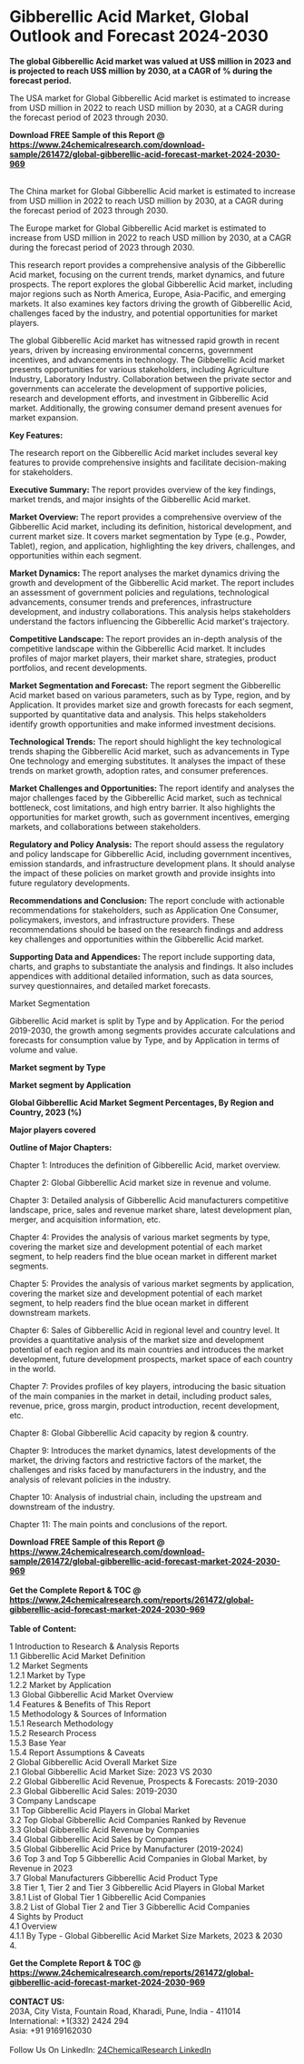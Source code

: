 <h1>Gibberellic Acid Market, Global Outlook and Forecast 2024-2030</h1><p><strong>The global Gibberellic Acid market was valued at US$ million in 2023 and is projected to reach US$ million by 2030, at a CAGR of % during the forecast period.</strong></p><p>
</p><p>The USA market for Global Gibberellic Acid market is estimated to increase from USD million in 2022 to reach USD million by 2030, at a CAGR during the forecast period of 2023 through 2030.</p><div><b>Download FREE Sample of this Report @ 
            <a href="https://www.24chemicalresearch.com/download-sample/261472/global-gibberellic-acid-forecast-market-2024-2030-969">
            https://www.24chemicalresearch.com/download-sample/261472/global-gibberellic-acid-forecast-market-2024-2030-969</a></b></div><br><p>
</p><p>The China market for Global Gibberellic Acid market is estimated to increase from USD million in 2022 to reach USD million by 2030, at a CAGR during the forecast period of 2023 through 2030.</p><p>
</p><p>The Europe market for Global Gibberellic Acid market is estimated to increase from USD million in 2022 to reach USD million by 2030, at a CAGR during the forecast period of 2023 through 2030.</p><p>
</p><p>This research report provides a comprehensive analysis of the Gibberellic Acid market, focusing on the current trends, market dynamics, and future prospects. The report explores the global Gibberellic Acid market, including major regions such as North America, Europe, Asia-Pacific, and emerging markets. It also examines key factors driving the growth of Gibberellic Acid, challenges faced by the industry, and potential opportunities for market players.</p><p>
The global Gibberellic Acid market has witnessed rapid growth in recent years, driven by increasing environmental concerns, government incentives, and advancements in technology. The Gibberellic Acid market presents opportunities for various stakeholders, including Agriculture Industry, Laboratory Industry. Collaboration between the private sector and governments can accelerate the development of supportive policies, research and development efforts, and investment in Gibberellic Acid market. Additionally, the growing consumer demand present avenues for market expansion.</p><p>
<strong>Key Features:</strong></p><p>
The research report on the Gibberellic Acid market includes several key features to provide comprehensive insights and facilitate decision-making for stakeholders.</p><p>
<strong>Executive Summary: </strong>The report provides overview of the key findings, market trends, and major insights of the Gibberellic Acid market.</p><p>
<strong>Market Overview: </strong>The report provides a comprehensive overview of the Gibberellic Acid market, including its definition, historical development, and current market size. It covers market segmentation by Type (e.g., Powder, Tablet), region, and application, highlighting the key drivers, challenges, and opportunities within each segment.</p><p>
<strong>Market Dynamics: </strong>The report analyses the market dynamics driving the growth and development of the Gibberellic Acid market. The report includes an assessment of government policies and regulations, technological advancements, consumer trends and preferences, infrastructure development, and industry collaborations. This analysis helps stakeholders understand the factors influencing the Gibberellic Acid market's trajectory.</p><p>
<strong>Competitive Landscape: </strong>The report provides an in-depth analysis of the competitive landscape within the Gibberellic Acid market. It includes profiles of major market players, their market share, strategies, product portfolios, and recent developments.</p><p>
<strong>Market Segmentation and Forecast:</strong> The report segment the Gibberellic Acid market based on various parameters, such as by Type, region, and by Application. It provides market size and growth forecasts for each segment, supported by quantitative data and analysis. This helps stakeholders identify growth opportunities and make informed investment decisions.</p><p>
<strong>Technological Trends:</strong> The report should highlight the key technological trends shaping the Gibberellic Acid market, such as advancements in Type One technology and emerging substitutes. It analyses the impact of these trends on market growth, adoption rates, and consumer preferences.</p><p>
<strong>Market Challenges and Opportunities: </strong>The report identify and analyses the major challenges faced by the Gibberellic Acid market, such as technical bottleneck, cost limitations, and high entry barrier. It also highlights the opportunities for market growth, such as government incentives, emerging markets, and collaborations between stakeholders.</p><p>
<strong>Regulatory and Policy Analysis:</strong> The report should assess the regulatory and policy landscape for Gibberellic Acid, including government incentives, emission standards, and infrastructure development plans. It should analyse the impact of these policies on market growth and provide insights into future regulatory developments.</p><p>
<strong>Recommendations and Conclusion:</strong> The report conclude with actionable recommendations for stakeholders, such as Application One Consumer, policymakers, investors, and infrastructure providers. These recommendations should be based on the research findings and address key challenges and opportunities within the Gibberellic Acid market.</p><p>
<strong>Supporting Data and Appendices: </strong>The report include supporting data, charts, and graphs to substantiate the analysis and findings. It also includes appendices with additional detailed information, such as data sources, survey questionnaires, and detailed market forecasts.</p><p>
Market Segmentation</p><p>
Gibberellic Acid market is split by Type and by Application. For the period 2019-2030, the growth among segments provides accurate calculations and forecasts for consumption value by Type, and by Application in terms of volume and value.</p><p>
<strong>Market segment by Type</strong></p><p>
</p><p>
</p><p><strong>Market segment by Application</strong></p><p>
</p><p>
</p><p><strong>Global Gibberellic Acid Market Segment Percentages, By Region and Country, 2023 (%)</strong></p><p>
</p><p>
</p><p><strong>Major players covered</strong></p><p>
</p><p>
</p><p><strong>Outline of Major Chapters:</strong></p><p>
Chapter 1: Introduces the definition of Gibberellic Acid, market overview.</p><p>
Chapter 2: Global Gibberellic Acid market size in revenue and volume.</p><p>
Chapter 3: Detailed analysis of Gibberellic Acid manufacturers competitive landscape, price, sales and revenue market share, latest development plan, merger, and acquisition information, etc.</p><p>
Chapter 4: Provides the analysis of various market segments by type, covering the market size and development potential of each market segment, to help readers find the blue ocean market in different market segments.</p><p>
Chapter 5: Provides the analysis of various market segments by application, covering the market size and development potential of each market segment, to help readers find the blue ocean market in different downstream markets.</p><p>
Chapter 6: Sales of Gibberellic Acid in regional level and country level. It provides a quantitative analysis of the market size and development potential of each region and its main countries and introduces the market development, future development prospects, market space of each country in the world.</p><p>
Chapter 7: Provides profiles of key players, introducing the basic situation of the main companies in the market in detail, including product sales, revenue, price, gross margin, product introduction, recent development, etc.</p><p>
Chapter 8: Global Gibberellic Acid capacity by region &amp; country.</p><p>
Chapter 9: Introduces the market dynamics, latest developments of the market, the driving factors and restrictive factors of the market, the challenges and risks faced by manufacturers in the industry, and the analysis of relevant policies in the industry.</p><p>
Chapter 10: Analysis of industrial chain, including the upstream and downstream of the industry.</p><p>
Chapter 11: The main points and conclusions of the report.</p><div><b>Download FREE Sample of this Report @ 
            <a href="https://www.24chemicalresearch.com/download-sample/261472/global-gibberellic-acid-forecast-market-2024-2030-969">
            https://www.24chemicalresearch.com/download-sample/261472/global-gibberellic-acid-forecast-market-2024-2030-969</a></b></div><br><div><b>Get the Complete Report & TOC @ 
            <a href="https://www.24chemicalresearch.com/reports/261472/global-gibberellic-acid-forecast-market-2024-2030-969">
            https://www.24chemicalresearch.com/reports/261472/global-gibberellic-acid-forecast-market-2024-2030-969</a></b></div><br>
            <b>Table of Content:</b><p>1 Introduction to Research & Analysis Reports<br />
    1.1 Gibberellic Acid Market Definition<br />
    1.2 Market Segments<br />
        1.2.1 Market by Type<br />
        1.2.2 Market by Application<br />
    1.3 Global Gibberellic Acid Market Overview<br />
    1.4 Features & Benefits of This Report<br />
    1.5 Methodology & Sources of Information<br />
        1.5.1 Research Methodology<br />
        1.5.2 Research Process<br />
        1.5.3 Base Year<br />
        1.5.4 Report Assumptions & Caveats<br />
2 Global Gibberellic Acid Overall Market Size<br />
    2.1 Global Gibberellic Acid Market Size: 2023 VS 2030<br />
    2.2 Global Gibberellic Acid Revenue, Prospects & Forecasts: 2019-2030<br />
    2.3 Global Gibberellic Acid Sales: 2019-2030<br />
3 Company Landscape<br />
    3.1 Top Gibberellic Acid Players in Global Market<br />
    3.2 Top Global Gibberellic Acid Companies Ranked by Revenue<br />
    3.3 Global Gibberellic Acid Revenue by Companies<br />
    3.4 Global Gibberellic Acid Sales by Companies<br />
    3.5 Global Gibberellic Acid Price by Manufacturer (2019-2024)<br />
    3.6 Top 3 and Top 5 Gibberellic Acid Companies in Global Market, by Revenue in 2023<br />
    3.7 Global Manufacturers Gibberellic Acid Product Type<br />
    3.8 Tier 1, Tier 2 and Tier 3 Gibberellic Acid Players in Global Market<br />
        3.8.1 List of Global Tier 1 Gibberellic Acid Companies<br />
        3.8.2 List of Global Tier 2 and Tier 3 Gibberellic Acid Companies<br />
4 Sights by Product<br />
    4.1 Overview<br />
        4.1.1 By Type - Global Gibberellic Acid Market Size Markets, 2023 & 2030<br />
        4.</p><div><b>Get the Complete Report & TOC @ 
            <a href="https://www.24chemicalresearch.com/reports/261472/global-gibberellic-acid-forecast-market-2024-2030-969">
            https://www.24chemicalresearch.com/reports/261472/global-gibberellic-acid-forecast-market-2024-2030-969</a></b></div><br><b>CONTACT US:</b><br>
            203A, City Vista, Fountain Road, Kharadi, Pune, India - 411014<br>
            International: +1(332) 2424 294<br>
            Asia: +91 9169162030 <br><br>
            Follow Us On LinkedIn: <a href="https://www.linkedin.com/company/24chemicalresearch/">24ChemicalResearch LinkedIn</a>